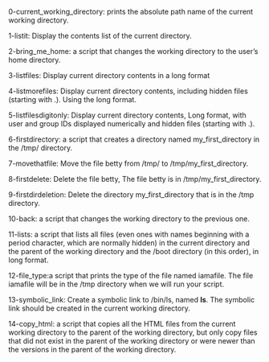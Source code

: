 0-current_working_directory: prints the absolute path name of the current working directory.

1-listit: Display the contents list of the current directory.

2-bring_me_home:  a script that changes the working directory to the user’s home directory.

3-listfiles: Display current directory contents in a long format

4-listmorefiles: Display current directory contents, including hidden files (starting with .). Using the long format.

5-listfilesdigitonly: Display current directory contents, Long format, with user and group IDs displayed numerically and hidden files (starting with .).

6-firstdirectory: a script that creates a directory named my_first_directory in the /tmp/ directory.

7-movethatfile: Move the file betty from /tmp/ to /tmp/my_first_directory.

8-firstdelete: Delete the file betty, The file betty is in /tmp/my_first_directory.

9-firstdirdeletion: Delete the directory my_first_directory that is in the /tmp directory.

10-back: a script that changes the working directory to the previous one.

11-lists: a script that lists all files (even ones with names beginning with a period character, which are normally hidden) in the current directory and the parent of the working directory and the /boot directory (in this order), in long format.

12-file_type:a script that prints the type of the file named iamafile. The file iamafile will be in the /tmp directory when we will run your script.

13-symbolic_link: Create a symbolic link to /bin/ls, named __ls__. The symbolic link should be created in the current working directory. 

14-copy_html: a script that copies all the HTML files from the current working directory to the parent of the working directory, but only copy files that did not exist in the parent of the working directory or were newer than the versions in the parent of the working directory.

